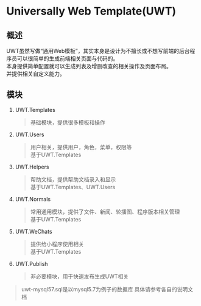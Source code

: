 # Universally Web Template(UWT)

## 概述

UWT虽然写做“通用Web模板”，其实本身是设计为不擅长或不想写前端的后台程序员可以很简单的生成前端相关页面与代码的。  
本身提供简单配置就可以生成列表及增删改查的相关操作及页面布局。  
并提供相关自定义能力。

## 模块

1. UWT.Templates
    > 基础模块，提供很多模板和操作
2. UWT.Users
    > 用户相关，提供用户，角色，菜单，权限等  
    > 基于UWT.Templates
3. UWT.Helpers
    > 帮助文档，提供帮助文档录入和显示  
    > 基于UWT.Templates、UWT.Users
4. UWT.Normals
    > 常用通用模块，提供了文件、新闻、轮播图、程序版本相关管理  
    > 基于UWT.Templates
5. UWT.WeChats
    > 提供给小程序使用相关  
    > 基于UWT.Templates
6. UWT.Publish
    > 非必要模块，用于快速发布生成UWT相关

> uwt-mysql57.sql是以mysql5.7为例子的数据库
> 具体请参考各自的说明文档
